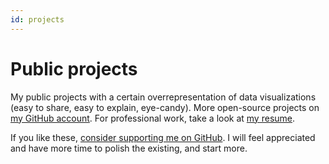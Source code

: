 ```yaml
---
id: projects
---
```


# Public projects

My public projects with a certain overrepresentation of data visualizations (easy to share, easy to explain, eye-candy).
More open-source projects on [my GitHub account](https://github.com/stared). For professional work, take a look at [my resume](/resume).

If you like these, [consider supporting me on GitHub](https://github.com/sponsors/stared/). I will feel appreciated and have more time to polish the existing, and start more.
